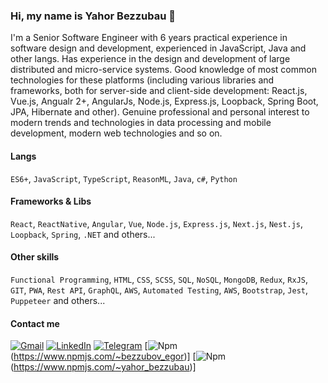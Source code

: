 ### Hi, my name is Yahor Bezzubau 👋

I'm a Senior Software Engineer with 6 years practical experience in software design and development, experienced in JavaScript, Java and other langs. Has experience in the design and development of large distributed and micro-service systems. Good knowledge of most common technologies for these platforms (including various libraries and frameworks, both for server-side and client-side development: React.js, Vue.js, Angualr 2+, AngularJs, Node.js, Express.js, Loopback, Spring Boot, JPA, Hibernate and other). Genuine professional and personal interest to modern trends and technologies in data processing and mobile development, modern web technologies and so on. 

#### Langs

`ES6+`, `JavaScript`, `TypeScript`, `ReasonML`, `Java`, `c#`, `Python`

#### Frameworks & Libs

`React`, `ReactNative`, `Angular`, `Vue`, `Node.js`, `Express.js`, `Next.js`, `Nest.js`, `Loopback`, `Spring`, `.NET`  and others...

#### Other skills

`Functional Programming`, `HTML`, `CSS`, `SCSS`, `SQL`, `NoSQL`, `MongoDB`, `Redux`, `RxJS`, `GIT`, `PWA`, `Rest API`, `GraphQL`, `AWS`, `Automated Testing`, `AWS`, `Bootstrap`, `Jest`, `Puppeteer` and others...

#### Contact me

[![Gmail](https://img.shields.io/badge/Gmail-D14836?style=for-the-badge&logo=gmail&logoColor=white)](mailto:bezzubov.egor@gmail.com)
[![LinkedIn](https://img.shields.io/badge/linkedin%20-%230077B5.svg?&style=for-the-badge&logo=linkedin&logoColor=white)](https://www.linkedin.com/in/egor-bezzubov/)
[![Telegram](https://img.shields.io/badge/Telegram-2CA5E0?style=for-the-badge&logo=telegram&logoColor=white)](https://t.me/ybezzubau)
[![Npm](https://img.shields.io/badge/npm-CB3837?style=for-the-badge&logo=npm&logoColor=white)(https://www.npmjs.com/~bezzubov_egor)]
[![Npm](https://img.shields.io/badge/npm-CB3837?style=for-the-badge&logo=npm&logoColor=white)(https://www.npmjs.com/~yahor_bezzubau)]



<!--
**BezzubovEgor/BezzubovEgor** is a ✨ _special_ ✨ repository because its `README.md` (this file) appears on your GitHub profile.

I'm a Senior Software Engineer with more than 5 years experience.

🏢 I'm currently working at Randstad Netherlands
🔭 I’m currently working on web systems 
.php, .js, .html, .css, .svg, .psd, .ai
🌍 I'm mostly active within the Laravel Community
💅 Designed: @pestphp, NorthMeetsSouth.audio, ThenPing.me, HappydDev.fm, etc…
🌱 Learning all about Open Source
💬 Ping me about design, branding, laravel, development, design thinking
📫 Reach me: twitter.com/caneco
⚡️ Fun fact: I'm a huge fan of Harry Potter

Here are some ideas to get you started:

- 🔭 I’m currently working on ...
- 🌱 I’m currently learning ...
- 👯 I’m looking to collaborate on ...
- 🤔 I’m looking for help with ...
- 💬 Ask me about ...
- 📫 How to reach me: ...
- 😄 Pronouns: ...
- ⚡ Fun fact: ...
-->
